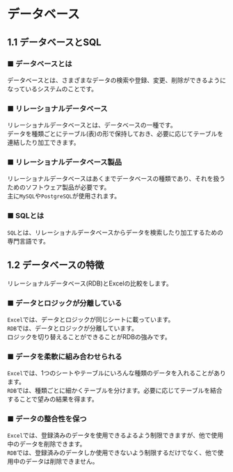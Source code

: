 # データベース
## 1.1 データベースとSQL
### ■ データベースとは
データベースとは、さまざまなデータの検索や登録、変更、削除ができるようになっているシステムのことです。
### ■ リレーショナルデータベース
リレーショナルデータベースとは、データベースの一種です。  
データを種類ごとにテーブル(表)の形で保持しておき、必要に応じてテーブルを連結したり加工できます。
### ■ リレーショナルデータベース製品
リレーショナルデータベースはあくまでデータベースの種類であり、それを扱うためのソフトウェア製品が必要です。  
主に`MySQL`や`PostgreSQL`が使用されます。
### ■ SQLとは
`SQL`とは、リレーショナルデータベースからデータを検索したり加工するための専門言語です。
## 1.2 データベースの特徴
リレーショナルデータベース(RDB)とExcelの比較をします。
### ■ データとロジックが分離している
`Excel`では、データとロジックが同じシートに載っています。  
`RDB`では、データとロジックが分離しています。   
ロジックを切り替えることができることがRDBの強みです。
### ■ データを柔軟に組み合わせられる
`Excel`では、1つのシートやテーブルにいろんな種類のデータを入れることがあります。  
`RDB`では、種類ごとに細かくテーブルを分けます。必要に応じてテーブルを結合することで望みの結果を得ます。
### ■ データの整合性を保つ
`Excel`では、登録済みのデータを使用できるよるよう制限できますが、他で使用中のデータを削除できます。  
`RDB`では、登録済みのデータしか使用できないよう制限するだけでなく、他で使用中のデータは削除できません。
